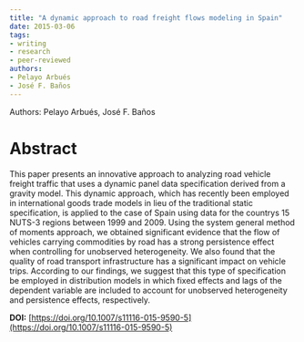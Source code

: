 ```yaml
---
title: "A dynamic approach to road freight flows modeling in Spain"
date: 2015-03-06
tags:
- writing
- research
- peer-reviewed
authors:
- Pelayo Arbués
- José F. Baños
---
```


Authors: Pelayo Arbués, José F. Baños

# Abstract

This paper presents an innovative approach to analyzing road vehicle freight traffic that uses a dynamic panel data specification derived from a gravity model. This dynamic approach, which has recently been employed in international goods trade models in lieu of the traditional static specification, is applied to the case of Spain using data for the countrys 15 NUTS-3 regions between 1999 and 2009. Using the system general method of moments approach, we obtained significant evidence that the flow of vehicles carrying commodities by road has a strong persistence effect when controlling for unobserved heterogeneity. We also found that the quality of road transport infrastructure has a significant impact on vehicle trips. According to our findings, we suggest that this type of specification be employed in distribution models in which fixed effects and lags of the dependent variable are included to account for unobserved heterogeneity and persistence effects, respectively.

**DOI:** [https://doi.org/10.1007/s11116-015-9590-5](https://doi.org/10.1007/s11116-015-9590-5)
